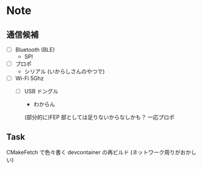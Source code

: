 # Note

## 通信候補

- [ ] Bluetooth (BLE)
  - SPI
- [ ] プロポ
  - シリアル (いからしさんのやつで)
- [ ] Wi-Fi 5Ghz
  - [ ] USB ドングル
    - わからん

    (部分的に)FEP
        部としては足りないからなしかも？
    一応プロポ

## Task
CMakeFetch で色々書く
devcontainer の再ビルド (ネットワーク周りがおかしい)